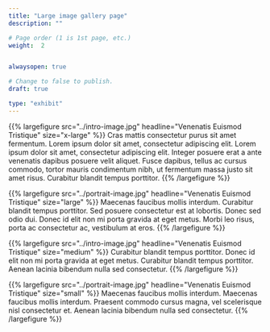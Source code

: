 ```yaml
---
title: "Large image gallery page"
description: ""

# Page order (1 is 1st page, etc.)
weight:  2


alwaysopen: true

# Change to false to publish.
draft: true

type: "exhibit"
---
```


{{% largefigure src="../intro-image.jpg" headline="Venenatis Euismod Tristique" size="x-large" %}}
Cras mattis consectetur purus sit amet fermentum. Lorem ipsum dolor sit amet, consectetur adipiscing elit. Lorem ipsum dolor sit amet, consectetur adipiscing elit. Integer posuere erat a ante venenatis dapibus posuere velit aliquet. Fusce dapibus, tellus ac cursus commodo, tortor mauris condimentum nibh, ut fermentum massa justo sit amet risus. Curabitur blandit tempus porttitor.
{{% /largefigure %}}

{{% largefigure src="../portrait-image.jpg" headline="Venenatis Euismod Tristique" size="large" %}}
Maecenas faucibus mollis interdum. Curabitur blandit tempus porttitor. Sed posuere consectetur est at lobortis. Donec sed odio dui. Donec id elit non mi porta gravida at eget metus. Morbi leo risus, porta ac consectetur ac, vestibulum at eros.
{{% /largefigure %}}

{{% largefigure src="../intro-image.jpg" headline="Venenatis Euismod Tristique" size="medium" %}}
Curabitur blandit tempus porttitor. Donec id elit non mi porta gravida at eget metus. Curabitur blandit tempus porttitor. Aenean lacinia bibendum nulla sed consectetur.
{{% /largefigure %}}

{{% largefigure src="../portrait-image.jpg" headline="Venenatis Euismod Tristique" size="small" %}}
Maecenas faucibus mollis interdum. Maecenas faucibus mollis interdum. Praesent commodo cursus magna, vel scelerisque nisl consectetur et. Aenean lacinia bibendum nulla sed consectetur.
{{% /largefigure %}}